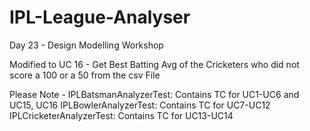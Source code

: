 # IPL-League-Analyser
Day 23 - Design Modelling Workshop

Modified to UC 16 - Get Best Batting Avg of the Cricketers who did not score a 100 or a 50 from the csv File

Please Note -
IPLBatsmanAnalyzerTest: Contains TC for UC1-UC6 and UC15, UC16
IPLBowlerAnalyzerTest: Contains TC for UC7-UC12
IPLCricketerAnalyzerTest: Contains TC for UC13-UC14